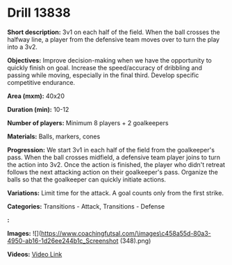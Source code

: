 # Drill 13838

**Short description:**
3v1 on each half of the field. When the ball crosses the halfway line, a player from the defensive team moves over to turn the play into a 3v2.

**Objectives:**
Improve decision-making when we have the opportunity to quickly finish on goal. Increase the speed/accuracy of dribbling and passing while moving, especially in the final third. Develop specific competitive endurance.

**Area (mxm):**
40x20

**Duration (min):**
10-12

**Number of players:**
Minimum 8 players + 2 goalkeepers

**Materials:**
Balls, markers, cones

**Progression:**
We start 3v1 in each half of the field from the goalkeeper's pass. When the ball crosses midfield, a defensive team player joins to turn the action into 3v2. Once the action is finished, the player who didn't retreat follows the next attacking action on their goalkeeper's pass. Organize the balls so that the goalkeeper can quickly initiate actions.

**Variations:**
Limit time for the attack. A goal counts only from the first strike.

**Categories:**
Transitions - Attack, Transitions - Defense

**:**


**Images:**
![](https://www.coachingfutsal.com/\images\c458a55d-80a3-4950-ab16-1d26ee244b1c_Screenshot (348).png)

**Videos:**
[Video Link](https://www.youtube.com/embed/QJHeueJRL18)

